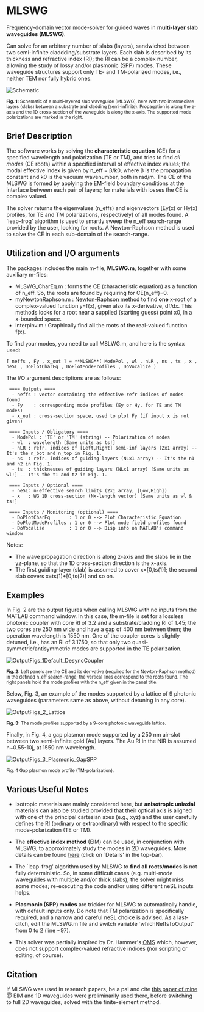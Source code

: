 # MLSWG
Frequency-domain vector mode-solver for guided waves in **multi-layer slab waveguides (MLSWG)**. 

Can solve for an arbitrary number of slabs (layers), sandwiched between two semi-infinite claddding/substrate layers. Each slab is described by its thickness and refractive index (RI); the RI can be a complex number, allowing the study of lossy and/or plasmonic (SPP) modes. These waveguide structures support only TE- and TM-polarized modes, i.e., neither TEM nor fully hybrid ones. 

![Schematic](https://user-images.githubusercontent.com/97299585/199936285-9da2dab0-859b-4b35-9d20-dac152f73d10.JPG)

<sub>**Fig. 1:** Schematic of a multi-layered slab waveguide (MLSWG), here with two intermediate layers (slabs) between a substrate and cladding (semi-infinite). Propagation is along the z-axis and the 1D cross-section of the waveguide is along the x-axis. The supported mode polarizations are marked in the right.</sub>

## Brief Description
The software works by solving the **characteristic equation** (CE) for a specified wavelength and polarization (TE or TM), and tries to find *all modes* (CE roots) within a specified interval of effective index values; the modal effective index is given by n_eff = β/k0, where β is the propagation constant and k0 is the vacuum wavenumber, both in rad/m. The CE of the MLSWG is formed by applying the EM-field boundary conditions at the interface between each pair of layers; for materials with losses the CE is complex valued. 

The solver returns the eigenvalues (n_effs) and eigenvectors [Ey(x) or Hy(x) profiles, for TE and TM polarizations, respectively] of all modes found. A `leap-frog' algorithm is used to smartly sweep the n_eff search-range provided by the user, looking for roots. A Newton-Raphson method is used to solve the CE in each sub-domain of the search-range. 

## Utilization and I/O arguments

The packages includes the main m-file, **MLSWG.m**, together with some auxiliary m-files:
* MLSWG_CharEq.m : forms the CE (characteristic equation) as a function of n_eff. So, the roots are found by requiring for CE(n_eff)=0.
* myNewtonRaphson.m : [Newton-Raphson method](https://en.wikipedia.org/wiki/Newton%27s_method) to find **one** x-root of a complex-valued function y=f(x), given also its x-derivative, df/dx. This methods looks for a root near a supplied (starting guess) point x0, in a x-bounded space.
* interpinv.m : Graphically find **all** the roots of the real-valued function f(x).

To find your modes, you need to call MSLWG.m, and here is the syntax used:
```
[ neffs , Fy , x_out ] = **MLSWG**( ModePol , wl , nLR , ns , ts , x , neSL , DoPlotCharEq , DoPlotModeProfiles , DoVocalize )
```
The I/O argument descriptions are as follows:
```
 ==== Outputs ====
  - neffs : vector containing the effective refr indices of modes found
  - Fy    : corresponding mode profiles (Ey or Hy, for TE and TM modes)
  - x_out : cross-section space, used to plot Fy (if input x is not given)

 ==== Inputs / Obligatory ====
  - ModePol : 'TE' or 'TM' (string) -- Polarization of modes
  - wl  : wavelength [Same units as ts!]
  - nLR : refr. indices of [Left,Right] semi-inf layers (2x1 array) -- It's the n_bot and n_top in Fig. 1.
  - ns  : refr. indices of guiding layers (NLx1 array) -- It's the n1 and n2 in Fig. 1.
  - ts  : thicknesses of guiding layers (NLx1 array) [Same units as wl!] -- It's the t1 and t2 in Fig. 1.

 ==== Inputs / Optional ====
  - neSL: n-effective search limits (2x1 array, [Low,High])
  - x   : WG 1D cross-section (Nx-length vector) [Same units as wl & ts!]

 ==== Inputs / Monitoring (optional) ====
  - DoPlotCharEq       : 1 or 0 --> Plot Characteristic Equation
  - DoPlotModeProfiles : 1 or 0 --> Plot mode field profiles found
  - DoVocalize         : 1 or 0 --> Disp info on MATLAB's command window
```
Notes: 
* The wave propagation direction is along z-axis and the slabs lie in the yz-plane, so that the 1D cross-section direction is the x-axis. 
* The first guiding-layer (slab) is assumed to cover x=[0,ts(1)]; the second slab covers x=ts(1)+[0,ts(2)] and so on.

## Examples

In Fig. 2 are the output figures when calling MLSWG with no inputs from the MATLAB command window. In this case, the m-file is set for a lossless photonic coupler with core RI of 3.2 and a substrate/cladding RI of 1.45; the two cores are 250 nm wide and have a gap of 400 nm between them; the operation wavelength is 1550 nm. One of the coupler cores is slightly detuned, i.e., has an RI of 3.1750, so that only two quasi-symmetric/antisymmetric modes are supported in the TE polarization.

![OutputFigs_1Default_DesyncCoupler](https://user-images.githubusercontent.com/97299585/199725650-5983ebb8-ba11-4e1c-a531-251bc15c552d.JPG)

<sub>**Fig. 2:** Left panels are the CE and its derivative (required for the Newton-Raphson method) in the defined n_eff search-range; the vertical lines correspond to the roots found. The right panels hold the mode profiles with the n_eff given in the panel title.</sub>

Below, Fig. 3, an example of the modes supported by a lattice of 9 photonic waveguides (parameters same as above, without detuning in any core).

![OutputFigs_2_Lattice](https://user-images.githubusercontent.com/97299585/199725661-82325518-7c27-4b81-b5c1-1392d9a7b8c5.JPG)

<sub>**Fig. 3:** The mode profiles supported by a 9-core photonic waveguide lattice.</sub>

Finally, in Fig. 4, a gap plasmon mode supported by a 250 nm air-slot between two semi-infinite gold (Au) layers. The Au RI in the NIR is assumed n~0.55-10j, at 1550 nm wavelength.

![OutputFigs_3_Plasmonic_GapSPP](https://user-images.githubusercontent.com/97299585/199728604-21b66072-732c-45f3-9c4a-a4193ebba6de.JPG)

<sub>Fig. 4 Gap plasmon mode profile (TM-polarization).</sub>

## Various Useful Notes

* Isotropic materials are mainly considered here, but **anisotropic uniaxial** materials can also be studied provided that their optical axis is aligned with one of the principal cartesian axes (e.g., xyz) and the user carefully defines the RI (ordinary or extraordinary) with respect to the specific mode-polarization (TE or TM).

* The **effective index method** (EIM) can be used, in conjunction with MLSWG, to approximately study the modes in 2D waveguides. More details can be found [here](https://www.computational-photonics.eu/eims.html) (click on `Details' in the top-bar).

* The `leap-frog' algorithm used by MLSWG to **find all roots/modes** is not fully deterministic. So, in some difficult cases (e.g. multi-mode waveguides with multiple and/or thick slabs), the solver might miss some modes; re-executing the code and/or using different neSL inputs helps.

* **Plasmonic (SPP) modes** are trickier for MLSWG to automatically handle, with default inputs only. Do note that TM polarization is specifically required, and a narrow and careful neSL choice is advised. As a last-ditch, edit the MLSWG.m file and switch variable `whichNeffsToOutput' from 0 to 2 (line ~97).

* This solver was partially inspired by Dr. Hammer's [OMS](https://www.computational-photonics.eu/oms.html) which, however, does not support complex-valued refractive indices (nor scripting or editing, of course).

## Citation

If MLSWG was used in research papers, be a pal and cite [this paper of mine](https://doi.org/10.1364/JOSAB.470129) :innocent: EIM and 1D waveguides were preliminarily used there, before switching to full 2D waveguides, solved with the finite-element method.
